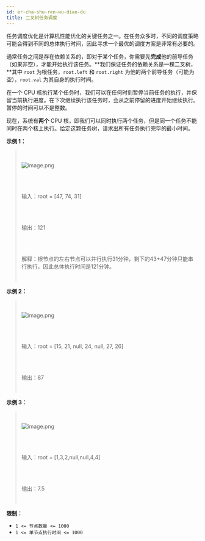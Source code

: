 ```yaml
---
id: er-cha-shu-ren-wu-diao-du
title: 二叉树任务调度
---
```

任务调度优化是计算机性能优化的关键任务之一。在任务众多时，不同的调度策略可能会得到不同的总体执行时间，因此寻求一个最优的调度方案是非常有必要的。

通常任务之间是存在依赖关系的，即对于某个任务，你需要先**完成**他的前导任务（如果非空），才能开始执行该任务。**我们保证任务的依赖关系是一棵二叉树，**其中 <code>root</code> 为根任务，<code>root.left</code> 和 <code>root.right</code> 为他的两个前导任务（可能为空），<code>root.val</code> 为其自身的执行时间。

在一个 CPU 核执行某个任务时，我们可以在任何时刻暂停当前任务的执行，并保留当前执行进度。在下次继续执行该任务时，会从之前停留的进度开始继续执行。暂停的时间可以不是整数。

现在，系统有**两个** CPU 核，即我们可以同时执行两个任务，但是同一个任务不能同时在两个核上执行。给定这颗任务树，请求出所有任务执行完毕的最小时间。

**示例 1：**


<blockquote><br/><p><img alt="image.png" src="https://pic.leetcode-cn.com/3522fbf8ce4ebb20b79019124eb9870109fdfe97fe9da99f6c20c07ceb1c60b3-image.png"/></p><br/><br/><p>输入：root = [47, 74, 31]</p><br/><br/><p>输出：121</p><br/><br/><p>解释：根节点的左右节点可以并行执行31分钟，剩下的43+47分钟只能串行执行，因此总体执行时间是121分钟。</p><br/></blockquote>

**示例 2：**


<blockquote><br/><p><img alt="image.png" src="https://pic.leetcode-cn.com/13accf172ee4a660d241e25901595d55b759380b090890a17e6e7bd51a143e3f-image.png"/></p><br/><br/><p>输入：root = [15, 21, null, 24, null, 27, 26]</p><br/><br/><p>输出：87</p><br/></blockquote>

**示例 3：**


<blockquote><br/><p><img alt="image.png" src="https://pic.leetcode-cn.com/bef743a12591aafb9047dd95d335b8083dfa66e8fdedc63f50fd406b4a9d163a-image.png"/></p><br/><br/><p>输入：root = [1,3,2,null,null,4,4]</p><br/><br/><p>输出：7.5</p><br/></blockquote>

**限制：**


- <code>1 &lt;= 节点数量 &lt;= 1000</code>
- <code>1 &lt;= 单节点执行时间 &lt;= 1000</code>
